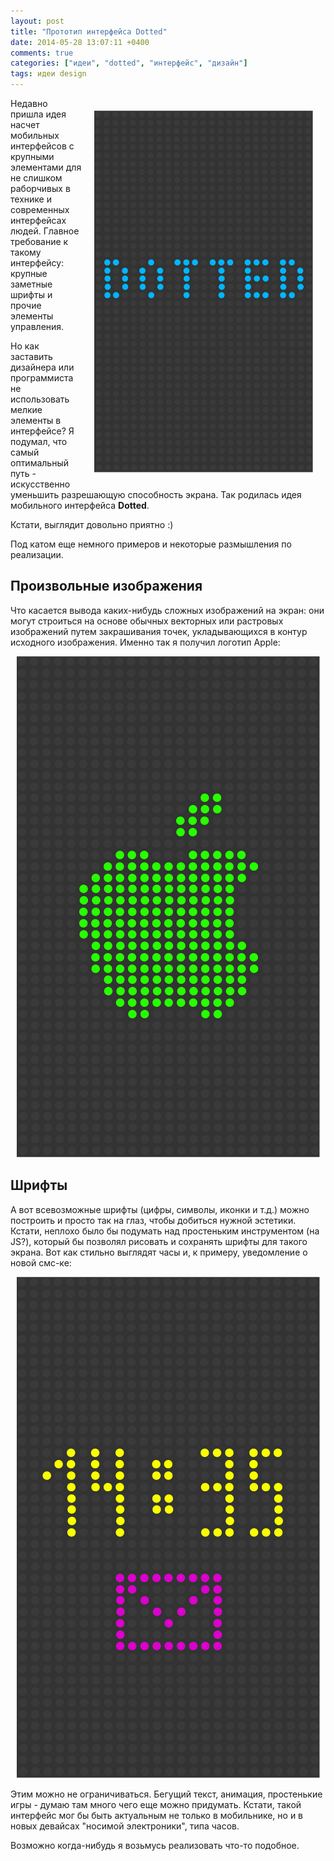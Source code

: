 ```yaml
---
layout: post
title: "Прототип интерфейса Dotted"
date: 2014-05-28 13:07:11 +0400
comments: true
categories: ["идеи", "dotted", "интерфейс", "дизайн"]
tags: идеи design
---
```

<img src="/images/dotted/01.png" alt="Dotted 1" style="float: right; width: 350px; margin: 20px;"/>
Недавно пришла идея насчет мобильных интерфейсов с крупными элементами для не слишком раборчивых в технике и современных интерфейсах людей. Главное требование к такому интерфейсу: крупные заметные шрифты и прочие элементы управления.

Но как заставить дизайнера или программиста не использовать мелкие элементы в интерфейсе? Я подумал, что самый оптимальный путь - искусственно уменьшить разрешающую способность экрана. Так родилась идея мобильного интерфейса **Dotted**.

Кстати, выглядит довольно приятно :)

Под катом еще немного примеров и некоторые размышления по реализации.

<p style="clear: both;"></p>

<!-- more -->

## Произвольные изображения

Что касается вывода каких-нибудь сложных изображений на экран: они могут строиться на основе обычных векторных или растровых изображений путем закрашивания точек, укладывающихся в контур исходного изображения. Именно так я получил логотип Apple:

<p style="text-align: center">
<img src="/images/dotted/02.png" alt="Apple 2"/>
<p>

## Шрифты

А вот всевозможные шрифты (цифры, символы, иконки и т.д.) можно построить и просто так на глаз, чтобы добиться нужной эстетики. Кстати, неплохо было бы подумать над простеньким инструментом (на JS?), который бы позволял рисовать и сохранять шрифты для такого экрана. Вот как стильно выглядят часы и, к примеру, уведомление о новой смс-ке:

<p style="text-align: center">
<img src="/images/dotted/03.png" alt="Apple 2"/>
<p>


Этим можно не ограничиваться. Бегущий текст, анимация, простенькие игры - думаю там много чего еще можно придумать. Кстати, такой интерфейс мог бы быть актуальным не только в мобильнике, но и в новых девайсах "носимой электроники", типа часов.

Возможно когда-нибудь я возьмусь реализовать что-то подобное.